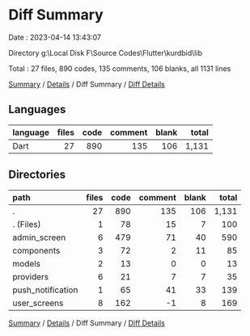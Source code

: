 # Diff Summary

Date : 2023-04-14 13:43:07

Directory g:\\Local Disk F\\Source Codes\\Flutter\\kurdbid\\lib

Total : 27 files,  890 codes, 135 comments, 106 blanks, all 1131 lines

[Summary](results.md) / [Details](details.md) / Diff Summary / [Diff Details](diff-details.md)

## Languages
| language | files | code | comment | blank | total |
| :--- | ---: | ---: | ---: | ---: | ---: |
| Dart | 27 | 890 | 135 | 106 | 1,131 |

## Directories
| path | files | code | comment | blank | total |
| :--- | ---: | ---: | ---: | ---: | ---: |
| . | 27 | 890 | 135 | 106 | 1,131 |
| . (Files) | 1 | 78 | 15 | 7 | 100 |
| admin_screen | 6 | 479 | 71 | 40 | 590 |
| components | 3 | 72 | 2 | 11 | 85 |
| models | 2 | 13 | 0 | 0 | 13 |
| providers | 6 | 21 | 7 | 7 | 35 |
| push_notification | 1 | 65 | 41 | 33 | 139 |
| user_screens | 8 | 162 | -1 | 8 | 169 |

[Summary](results.md) / [Details](details.md) / Diff Summary / [Diff Details](diff-details.md)